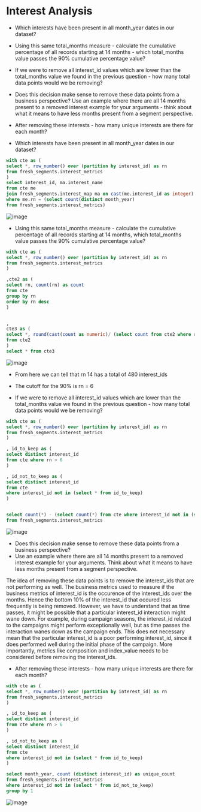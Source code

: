 # Interest Analysis 

- Which interests have been present in all month_year dates in our dataset?
- Using this same total_months measure - calculate the cumulative percentage of all records starting at 14 months - which total_months value passes the 90% cumulative percentage value?
- If we were to remove all interest_id values which are lower than the total_months value we found in the previous question - how many total data points would we be removing?
- Does this decision make sense to remove these data points from a business perspective? Use an example where there are all 14 months present to a removed interest example for your arguments - think about what it means to have less months present from a segment perspective.
- After removing these interests - how many unique interests are there for each month?

- Which interests have been present in all month_year dates in our dataset? 

```sql
with cte as (
select *, row_number() over (partition by interest_id) as rn 
from fresh_segments.interest_metrics
) 
select interest_id, ma.interest_name
from cte me
join fresh_segments.interest_map ma on cast(me.interest_id as integer) = ma.id 
where me.rn = (select count(distinct month_year) 
from fresh_segments.interest_metrics)
```

![image](https://user-images.githubusercontent.com/87967846/148582632-8b4916f1-ece9-4ff1-a314-2aac7b92e75b.png)

- Using this same total_months measure - calculate the cumulative percentage of all records starting at 14 months, which total_months value passes the 90% cumulative percentage value?

```sql
with cte as (
select *, row_number() over (partition by interest_id) as rn
from fresh_segments.interest_metrics
)

,cte2 as (
select rn, count(rn) as count
from cte 
group by rn
order by rn desc
)


, 
cte3 as (
select *, round(cast(count as numeric)/ (select count from cte2 where rn = 1),2) as cumsum
from cte2 
) 
select * from cte3
```
![image](https://user-images.githubusercontent.com/87967846/148582740-05c65c03-363c-4a81-8b9b-38368637c5d9.png)

- From here we can tell that rn 14 has a total of 480 interest_ids 
- The cutoff for the 90% is rn = 6 

- If we were to remove all interest_id values which are lower than the total_months value we found in the previous question - how many total data points would we be removing?

```sql
with cte as (
select *, row_number() over (partition by interest_id) as rn
from fresh_segments.interest_metrics
)

, id_to_keep as (
select distinct interest_id
from cte where rn > 6  
) 

, id_not_to_keep as (
select distinct interest_id 
from cte 
where interest_id not in (select * from id_to_keep)
)


select count(*) - (select count(*) from cte where interest_id not in (select * from id_not_to_keep)) as rows_to_delete
from fresh_segments.interest_metrics
```

![image](https://user-images.githubusercontent.com/87967846/148582877-c3a98c1c-d614-44f3-887b-ffddd5e0d90d.png)

- Does this decision make sense to remove these data points from a business perspective? 
- Use an example where there are all 14 months present to a removed interest example for your arguments. Think about what it means to have less months present from a segment perspective.

The idea of removing these data points is to remove the interest_ids that are not performing as well. The business metrics used to measure if the business metrics of interest_id is the occurence of the interest_ids over the months. Hence the bottom 10% of the interest_id that occured less frequently is being removed. 
However, we have to understand that as time passes, it might be possible that a particular interest_id interaction might wane down. 
For example, during campaign seasons, the interest_id related to the campaigns might perform exceptionally well, but as time passes the interaction wanes down as the campaign ends. This does not necessary mean that the particular interest_id is a poor performing interest_id, since it does performed well during the initial phase of the campaign. 
More importantly, metrics like composition and index_value needs to be considered before removing the interest_ids. 


- After removing these interests - how many unique interests are there for each month?
```sql
with cte as (
select *, row_number() over (partition by interest_id) as rn
from fresh_segments.interest_metrics
)

, id_to_keep as (
select distinct interest_id
from cte where rn > 6  
) 

, id_not_to_keep as (
select distinct interest_id 
from cte 
where interest_id not in (select * from id_to_keep)
)

select month_year, count (distinct interest_id) as unique_count
from fresh_segments.interest_metrics
where interest_id not in (select * from id_not_to_keep) 
group by 1 
```
![image](https://user-images.githubusercontent.com/87967846/148583139-b8c93c37-c975-4bb3-bc76-8dea981861c5.png)

